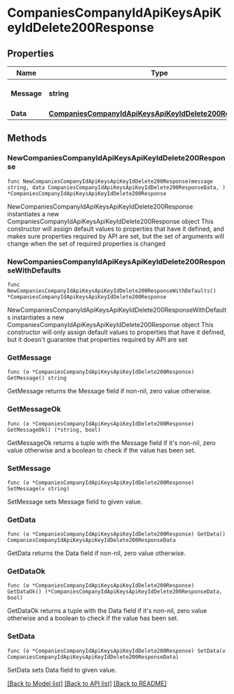 # CompaniesCompanyIdApiKeysApiKeyIdDelete200Response

## Properties

Name | Type | Description | Notes
------------ | ------------- | ------------- | -------------
**Message** | **string** | Response status message | 
**Data** | [**CompaniesCompanyIdApiKeysApiKeyIdDelete200ResponseData**](CompaniesCompanyIdApiKeysApiKeyIdDelete200ResponseData.md) |  | 

## Methods

### NewCompaniesCompanyIdApiKeysApiKeyIdDelete200Response

`func NewCompaniesCompanyIdApiKeysApiKeyIdDelete200Response(message string, data CompaniesCompanyIdApiKeysApiKeyIdDelete200ResponseData, ) *CompaniesCompanyIdApiKeysApiKeyIdDelete200Response`

NewCompaniesCompanyIdApiKeysApiKeyIdDelete200Response instantiates a new CompaniesCompanyIdApiKeysApiKeyIdDelete200Response object
This constructor will assign default values to properties that have it defined,
and makes sure properties required by API are set, but the set of arguments
will change when the set of required properties is changed

### NewCompaniesCompanyIdApiKeysApiKeyIdDelete200ResponseWithDefaults

`func NewCompaniesCompanyIdApiKeysApiKeyIdDelete200ResponseWithDefaults() *CompaniesCompanyIdApiKeysApiKeyIdDelete200Response`

NewCompaniesCompanyIdApiKeysApiKeyIdDelete200ResponseWithDefaults instantiates a new CompaniesCompanyIdApiKeysApiKeyIdDelete200Response object
This constructor will only assign default values to properties that have it defined,
but it doesn't guarantee that properties required by API are set

### GetMessage

`func (o *CompaniesCompanyIdApiKeysApiKeyIdDelete200Response) GetMessage() string`

GetMessage returns the Message field if non-nil, zero value otherwise.

### GetMessageOk

`func (o *CompaniesCompanyIdApiKeysApiKeyIdDelete200Response) GetMessageOk() (*string, bool)`

GetMessageOk returns a tuple with the Message field if it's non-nil, zero value otherwise
and a boolean to check if the value has been set.

### SetMessage

`func (o *CompaniesCompanyIdApiKeysApiKeyIdDelete200Response) SetMessage(v string)`

SetMessage sets Message field to given value.


### GetData

`func (o *CompaniesCompanyIdApiKeysApiKeyIdDelete200Response) GetData() CompaniesCompanyIdApiKeysApiKeyIdDelete200ResponseData`

GetData returns the Data field if non-nil, zero value otherwise.

### GetDataOk

`func (o *CompaniesCompanyIdApiKeysApiKeyIdDelete200Response) GetDataOk() (*CompaniesCompanyIdApiKeysApiKeyIdDelete200ResponseData, bool)`

GetDataOk returns a tuple with the Data field if it's non-nil, zero value otherwise
and a boolean to check if the value has been set.

### SetData

`func (o *CompaniesCompanyIdApiKeysApiKeyIdDelete200Response) SetData(v CompaniesCompanyIdApiKeysApiKeyIdDelete200ResponseData)`

SetData sets Data field to given value.



[[Back to Model list]](../README.md#documentation-for-models) [[Back to API list]](../README.md#documentation-for-api-endpoints) [[Back to README]](../README.md)



